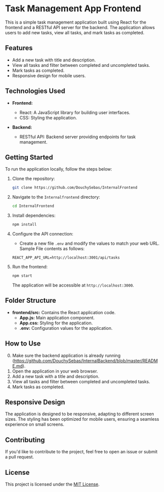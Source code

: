 # Task Management App Frontend

This is a simple task management application built using React for the frontend and a RESTful API server for the backend. The application allows users to add new tasks, view all tasks, and mark tasks as completed.

## Features

- Add a new task with title and description.
- View all tasks and filter between completed and uncompleted tasks.
- Mark tasks as completed.
- Responsive design for mobile users.

## Technologies Used

- **Frontend:**
  - React: A JavaScript library for building user interfaces.
  - CSS: Styling the application.
  
- **Backend:**
  - RESTful API: Backend server providing endpoints for task management.
  
## Getting Started

To run the application locally, follow the steps below:

1. Clone the repository:

   ```bash
   git clone https://github.com/DouchySebas/InternalFrontend
   ```

2. Navigate to the `Internalfrontend` directory:

   ```bash
   cd InternalFrontend
   ```

3. Install dependencies:

   ```bash
   npm install
   ```

4. Configure the API connection:

   - Create a new file `.env` and modify the values to match your web URL. Sample File contents as follows:
   ```
   REACT_APP_API_URL=http://localhost:3001/api/tasks
   ```

5. Run the frontend:

   ```bash
   npm start
   ```

   The application will be accessible at `http://localhost:3000`.

## Folder Structure

- **frontend/src:** Contains the React application code.
  - **App.js:** Main application component.
  - **App.css:** Styling for the application.
  - **.env:** Configuration values for the application.

## How to Use

0. Make sure the backend application is already running (https://github.com/DouchySebas/InternalBackend/blob/master/README.md).
1. Open the application in your web browser.
2. Add a new task with a title and description.
3. View all tasks and filter between completed and uncompleted tasks.
4. Mark tasks as completed.

## Responsive Design

The application is designed to be responsive, adapting to different screen sizes. The styling has been optimized for mobile users, ensuring a seamless experience on small screens.

## Contributing

If you'd like to contribute to the project, feel free to open an issue or submit a pull request.

## License

This project is licensed under the [MIT License](LICENSE).
